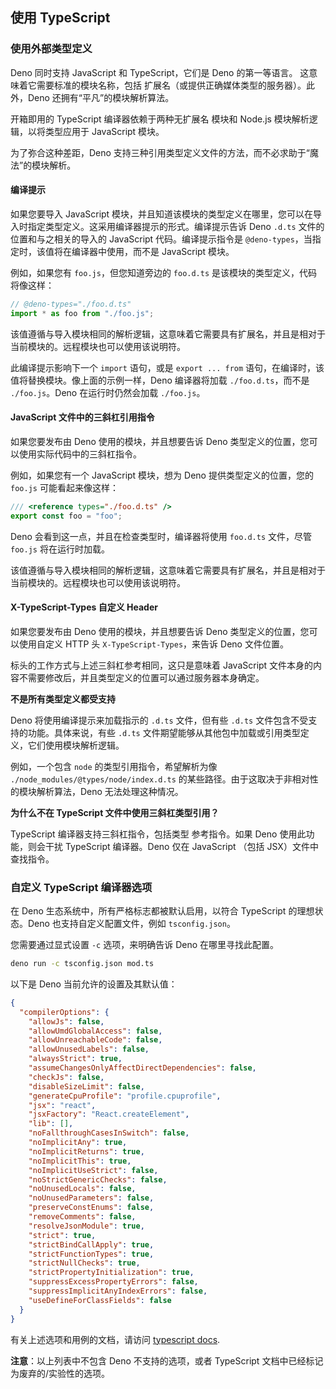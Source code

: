 ## 使用 TypeScript

<!-- TODO(lucacasonato): text on 'just import .ts' -->

### 使用外部类型定义

Deno 同时支持 JavaScript 和 TypeScript，它们是 Deno 的第一等语言。
这意味着它需要标准的模块名称，包括
扩展名（或提供正确媒体类型的服务器）。此外，Deno 还拥有“平凡”的模块解析算法。

开箱即用的 TypeScript 编译器依赖于两种无扩展名
模块和 Node.js 模块解析逻辑，以将类型应用于 JavaScript
模块。

为了弥合这种差距，Deno 支持三种引用类型定义文件的方法，而不必求助于“魔法”的模块解析。

#### 编译提示

如果您要导入 JavaScript 模块，并且知道该模块的类型定义在哪里，您可以在导入时指定类型定义。这采用编译器提示的形式。编译提示告诉 Deno `.d.ts` 文件的位置和与之相关的导入的 JavaScript 代码。编译提示指令是 `@deno-types`，当指定时，该值将在编译器中使用，而不是 JavaScript 模块。

例如，如果您有 `foo.js`，但您知道旁边的 `foo.d.ts` 是该模块的类型定义，代码将像这样：

```ts
// @deno-types="./foo.d.ts"
import * as foo from "./foo.js";
```

该值遵循与导入模块相同的解析逻辑，这意味着它需要具有扩展名，并且是相对于当前模块的。远程模块也可以使用该说明符。

此编译提示影响下一个 `import` 语句，或是 `export ... from` 语句，在编译时，该值将替换模块。像上面的示例一样，Deno 编译器将加载 `./foo.d.ts`，而不是 `./foo.js`。Deno 在运行时仍然会加载 `./foo.js`。

#### JavaScript 文件中的三斜杠引用指令

如果您要发布由 Deno 使用的模块，并且想要告诉 Deno 类型定义的位置，您可以使用实际代码中的三斜杠指令。

例如，如果您有一个 JavaScript 模块，想为 Deno 提供类型定义的位置，您的 `foo.js` 可能看起来像这样：

```js
/// <reference types="./foo.d.ts" />
export const foo = "foo";
```

Deno 会看到这一点，并且在检查类型时，编译器将使用 `foo.d.ts` 文件，尽管 `foo.js` 将在运行时加载。

该值遵循与导入模块相同的解析逻辑，这意味着它需要具有扩展名，并且是相对于当前模块的。远程模块也可以使用该说明符。

#### X-TypeScript-Types 自定义 Header

如果您要发布由 Deno 使用的模块，并且想要告诉 Deno 类型定义的位置，您可以使用自定义 HTTP 头 `X-TypeScript-Types`，来告诉 Deno 文件位置。

标头的工作方式与上述三斜杠参考相同，这只是意味着 JavaScript 文件本身的内容不需要修改后，并且类型定义的位置可以通过服务器本身确定。

**不是所有类型定义都受支持**

Deno 将使用编译提示来加载指示的 `.d.ts` 文件，但有些 `.d.ts` 文件包含不受支持的功能。具体来说，有些 `.d.ts` 文件期望能够从其他包中加载或引用类型定义，它们使用模块解析逻辑。

例如，一个包含 `node` 的类型引用指令，希望解析为像 `./node_modules/@types/node/index.d.ts` 的某些路径。由于这取决于非相对性的模块解析算法，Deno 无法处理这种情况。

**为什么不在 TypeScript 文件中使用三斜杠类型引用？**

TypeScript 编译器支持三斜杠指令，包括类型
参考指令。如果 Deno 使用此功能，则会干扰
TypeScript 编译器。Deno 仅在 JavaScript （包括 JSX）文件中查找指令。

### 自定义 TypeScript 编译器选项

在 Deno 生态系统中，所有严格标志都被默认启用，以符合 TypeScript 的理想状态。Deno 也支持自定义配置文件，例如 `tsconfig.json`。

您需要通过显式设置 `-c` 选项，来明确告诉 Deno 在哪里寻找此配置。

```bash
deno run -c tsconfig.json mod.ts
```

以下是 Deno 当前允许的设置及其默认值：

```json
{
  "compilerOptions": {
    "allowJs": false,
    "allowUmdGlobalAccess": false,
    "allowUnreachableCode": false,
    "allowUnusedLabels": false,
    "alwaysStrict": true,
    "assumeChangesOnlyAffectDirectDependencies": false,
    "checkJs": false,
    "disableSizeLimit": false,
    "generateCpuProfile": "profile.cpuprofile",
    "jsx": "react",
    "jsxFactory": "React.createElement",
    "lib": [],
    "noFallthroughCasesInSwitch": false,
    "noImplicitAny": true,
    "noImplicitReturns": true,
    "noImplicitThis": true,
    "noImplicitUseStrict": false,
    "noStrictGenericChecks": false,
    "noUnusedLocals": false,
    "noUnusedParameters": false,
    "preserveConstEnums": false,
    "removeComments": false,
    "resolveJsonModule": true,
    "strict": true,
    "strictBindCallApply": true,
    "strictFunctionTypes": true,
    "strictNullChecks": true,
    "strictPropertyInitialization": true,
    "suppressExcessPropertyErrors": false,
    "suppressImplicitAnyIndexErrors": false,
    "useDefineForClassFields": false
  }
}
```

有关上述选项和用例的文档，请访问 [typescript docs](https://www.typescriptlang.org/docs/handbook/compiler-options.html).

**注意**：以上列表中不包含 Deno 不支持的选项，或者 TypeScript 文档中已经标记为废弃的/实验性的选项。
